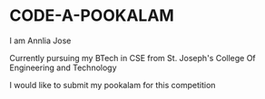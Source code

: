 # CODE-A-POOKALAM
I am Annlia Jose 

Currently pursuing my BTech in CSE from St. Joseph's College Of Engineering and Technology

I would like to submit my pookalam for this competition
